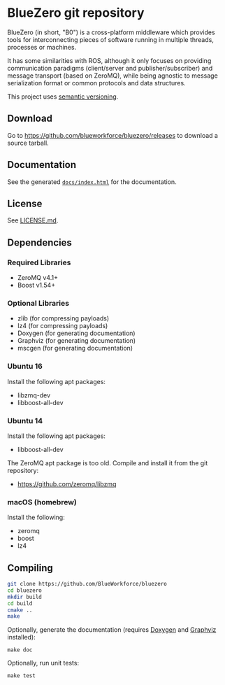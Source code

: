 # BlueZero git repository

BlueZero (in short, "B0") is a cross-platform middleware which provides tools for interconnecting pieces of software running in multiple threads, processes or machines.

It has some similarities with ROS, although it only focuses on providing communication paradigms (client/server and publisher/subscriber) and message transport (based on ZeroMQ), while being agnostic to message serialization format or common protocols and data structures.

This project uses [semantic versioning](https://semver.org).

## Download

Go to https://github.com/blueworkforce/bluezero/releases to download a source tarball.

## Documentation

See the generated [`docs/index.html`](https://blueworkforce.github.io/bluezero/) for the documentation.

## License

See [LICENSE.md](LICENSE.md).

## Dependencies

### Required Libraries

 - ZeroMQ v4.1+
 - Boost v1.54+

### Optional Libraries
 - zlib (for compressing payloads)
 - lz4 (for compressing payloads)
 - Doxygen (for generating documentation)
 - Graphviz (for generating documentation)
 - mscgen (for generating documentation)

### Ubuntu 16

Install the following apt packages:

 - libzmq-dev
 - libboost-all-dev

### Ubuntu 14

Install the following apt packages:

 - libboost-all-dev

The ZeroMQ apt package is too old. Compile and install it from the git repository:

 - https://github.com/zeromq/libzmq

### macOS (homebrew)

Install the following:

 - zeromq
 - boost
 - lz4

## Compiling

```bash
git clone https://github.com/BlueWorkforce/bluezero
cd bluezero
mkdir build
cd build
cmake ..
make
```

Optionally, generate the documentation (requires [Doxygen](http://www.doxygen.org) and [Graphviz](http://www.graphviz.org) installed):
```
make doc
```

Optionally, run unit tests:
```
make test
```

